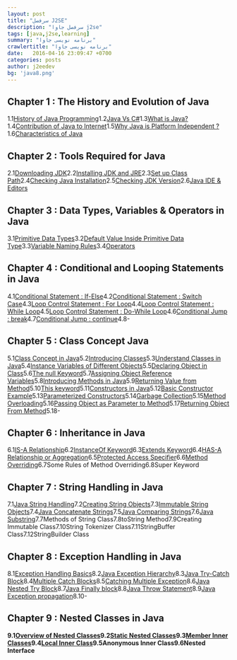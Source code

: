 ```yaml
---
layout: post
title: "سرفصل J2SE"
description: "سرفصل جاوا j2se" 
tags: [java,j2se,learning]
summary: "برنامه نویسی جاوا"
crawlertitle: "برنامه نویسی جاوا"
date:   2016-04-16 23:09:47 +0700
categories: posts
author: j2eedev
bg: 'java8.png'
---
```


## Chapter 1 : The History and Evolution of Java

1.1[History of Java Programming](http://www.c4learn.com/javaprogramming/history-of-java/)1.2[Java Vs C#](http://www.c4learn.com/javaprogramming/java-versus-cshap/)1.3[What is Java?](http://www.c4learn.com/javaprogramming/java/)1.4[Contribution of Java to Internet](http://www.c4learn.com/javaprogramming/contribution-of-java-to-www/)1.5[Why Java is Platform Independent ?](http://www.c4learn.com/javaprogramming/why-java-is-platform-independent-and-portable/)1.6[Characteristics of Java](http://www.c4learn.com/javaprogramming/11-features-characteristics-java-programming-language/)

## Chapter 2 : Tools Required for Java

2.1[Downloading JDK](http://www.c4learn.com/javaprogramming/downloading-latest-jdk-version/)2.2[Installing JDK and JRE](http://www.c4learn.com/javaprogramming/steps-to-install-java-developer-kit-in-window-7/)2.3[Set up Class Path](http://www.c4learn.com/javaprogramming/how-to-set-up-java-class-path-in-environment-variables-of-windows/)2.4[Checking Java Installation](http://www.c4learn.com/javaprogramming/how-to-check-whether-jdk-java-is-installed-or-not/)2.5[Checking JDK Version](http://www.c4learn.com/javaprogramming/how-to-check-version-of-java-installed-in-system/)2.6[Java IDE & Editors](http://www.c4learn.com/javaprogramming/5-most-popular-free-java-editors-for-beginners/)

## Chapter 3 : Data Types, Variables & Operators in Java

3.1[Primitive Data Types](http://www.c4learn.com/javaprogramming/primitive-data-types-in-java-programming-language/)3.2[Default Value Inside Primitive Data Type](http://www.c4learn.com/javaprogramming/default-value-inside-primitive-data-in-java-programming/)3.3[Variable Naming Rules](http://www.c4learn.com/javaprogramming/naming-rule-conventions-variables-in-java-programming/)3.4[Operators](http://www.c4learn.com/javaprogramming/operators-in-java-programming-language/)

## Chapter 4 : Conditional and Looping Statements in Java

4.1[Conditional Statement : If-Else](http://www.c4learn.com/javaprogramming/if-statement-in-java-programming-conditional-selection/)4.2[Conditional Statement : Switch Case](http://www.c4learn.com/javaprogramming/switch-case-statement-in-java-programming-c-switch-vs-java-switch/)4.3[Loop Control Statement : For Loop](http://www.c4learn.com/javaprogramming/for-loop-statement-in-java-programming-language/)4.4[Loop Control Statement : While Loop](http://www.c4learn.com/javaprogramming/while-loop-statement-in-java-iterative-statement-loop-control-statement/)4.5[Loop Control Statement : Do-While Loop](http://www.c4learn.com/javaprogramming/do-while-loop-statement-in-java-exit-controlled-loop-in-java/)4.6[Conditional Jump : break](http://www.c4learn.com/javaprogramming/break-statement-in-java-breaking-loop/)4.7[Conditional Jump : continue](http://www.c4learn.com/javaprogramming/continue-statement-in-java-programming-skipping-part-of-loop/)4.8-

## Chapter 5 : Class Concept Java

5.1[Class Concept in Java](http://www.c4learn.com/javaprogramming/class-concept-explained-simply-in-java-programming-oop/)5.2[Introducing Classes](http://www.c4learn.com/javaprogramming/introducing-classes-in-java-programming/)5.3[Understand Classes in Java](http://www.c4learn.com/javaprogramming/class-concept-basic-program-to-understand-classes-in-java/)5.4[Instance Variables of Different Objects](http://www.c4learn.com/javaprogramming/class-concept-instance-variables-of-different-objects-of-same-class-in-java-programming/)5.5[Declaring Object in Class](http://www.c4learn.com/javaprogramming/declaring-object-in-class-declaring-reference-to-an-object-in-java-programming/)5.6[The null Keyword](http://www.c4learn.com/javaprogramming/the-null-keyword-null-reference-inside-instance-variable/)5.7[Assigning Object Reference Variables](http://www.c4learn.com/javaprogramming/assigning-object-reference-variables-class-concept-in-java-programming/)5.8[Introducing Methods in Java](http://www.c4learn.com/javaprogramming/introducing-methods-in-java-class-class-concept-in-java/)5.9[Returning Value from Method](http://www.c4learn.com/javaprogramming/returning-value-from-the-method-in-java-programming-language/)5.10[This keyword](http://www.c4learn.com/javaprogramming/this-keyword-refer-current-object-in-java-programming/)5.11[Constructors in Java](http://www.c4learn.com/javaprogramming/constructors-initializing-an-class-object-in-java-programming/)5.12[Basic Constructor Example](http://www.c4learn.com/javaprogramming/yet-another-constructor-example-more-detailed-example-java-programming/)5.13[Parameterized Constructors](http://www.c4learn.com/javaprogramming/parameterized-constructors-constructor-taking-parameters/)5.14[Garbage Collection](http://www.c4learn.com/javaprogramming/garbage-collection-destroying-object-in-java-programming/)5.15[Method Overloading](http://www.c4learn.com/javaprogramming/method-overloading-in-java-programming/)5.16[Passing Object as Parameter to Method](http://www.c4learn.com/javaprogramming/passing-object-of-a-class-as-parameter-to-method/)5.17[Returning Object From Method](http://www.c4learn.com/javaprogramming/java-methods-returning-object-from-the-method/)5.18-

## Chapter 6 : Inheritance in Java

6.1[IS-A Relationship](http://www.c4learn.com/javaprogramming/is-a-relationship-java-inheritance-tutorial/)6.2[InstanceOf Keyword](http://www.c4learn.com/javaprogramming/instanceof-keyword-check-whether-a-class-is-instance-of-another-class/)6.3[Extends Keyword](http://www.c4learn.com/javaprogramming/extends-keyword/)6.4[HAS-A Relationship or Aggregation](http://www.c4learn.com/javaprogramming/relationship-aggregation/)6.5[Protected Access Specifier](http://www.c4learn.com/javaprogramming/protected-access-specifier/)6.6[Method Overriding](http://www.c4learn.com/javaprogramming/method-overriding/)6.7Some Rules of Method Overriding6.8Super Keyword

## Chapter 7 : String Handling in Java

7.1[Java String Handling](http://www.c4learn.com/javaprogramming/java-string-handling/)7.2[Creating String Objects](http://www.c4learn.com/javaprogramming/creating-string-objects-in-java-programming/)7.3[Immutable String Objects](http://www.c4learn.com/javaprogramming/immutable-string-objects-string-handling-java-tutorials/)7.4[Java Concatenate Strings](http://www.c4learn.com/javaprogramming/java-concatenate-strings-string-operations/)7.5[Java Comparing Strings](http://www.c4learn.com/javaprogramming/java-comparing-strings-operations/)7.6[Java Substring](http://www.c4learn.com/javaprogramming/java-substring-operations/)7.7Methods of String Class7.8toString Method7.9Creating Immutable Class7.10String Tokenizer Class7.11StringBuffer Class7.12StringBuilder Class

## Chapter 8 : Exception Handling in Java

8.1[Exception Handling Basics](http://www.c4learn.com/javaprogramming/java-exception-handling/)8.2[Java Exception Hierarchy](http://www.c4learn.com/javaprogramming/java-exception-hierarchy/)8.3[Java Try-Catch Block](http://www.c4learn.com/javaprogramming/java-try-catch-block/)8.4[Multiple Catch Blocks](http://www.c4learn.com/javaprogramming/multiple-catch-blocks/)8.5[Catching Multiple Exception](http://www.c4learn.com/javaprogramming/catching-multiple-exception-using-single-try/)8.6[Java Nested Try Block](http://www.c4learn.com/javaprogramming/nested-try-block-statement/)8.7[Java Finally block](http://www.c4learn.com/javaprogramming/java-finally-block/)8.8[Java Throw Statement](http://www.c4learn.com/javaprogramming/throw-statement/)8.9[Java Exception propagation](http://www.c4learn.com/javaprogramming/java-exception-propagation/)8.10-

## Chapter 9 : Nested Classes in Java

**9.1[Overview of Nested Classes](http://www.c4learn.com/javaprogramming/overview-nested-classes/)9.2[Static Nested Classes](http://www.c4learn.com/javaprogramming/static-nested-classes/)9.3[Member Inner Classes](http://www.c4learn.com/javaprogramming/member-inner-classes/)9.4[Local Inner Class](http://www.c4learn.com/javaprogramming/local-inner-class/)9.5Anonymous Inner Class9.6Nested Interface**
